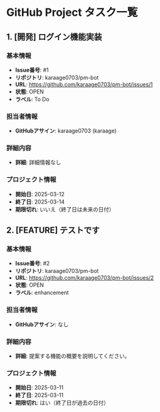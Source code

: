 # GitHub Project タスク一覧

## 1. [開発] ログイン機能実装

### 基本情報
- **Issue番号**: #1
- **リポジトリ**: karaage0703/pm-bot
- **URL**: https://github.com/karaage0703/pm-bot/issues/1
- **状態**: OPEN
- **ラベル**: To Do

### 担当者情報
- **GitHubアサイン**: karaage0703 (karaage)

### 詳細内容
- **詳細**: 詳細情報なし

### プロジェクト情報
- **開始日**: 2025-03-12
- **終了日**: 2025-03-14
- **期限切れ**: いいえ（終了日は未来の日付）

## 2. [FEATURE] テストです

### 基本情報
- **Issue番号**: #2
- **リポジトリ**: karaage0703/pm-bot
- **URL**: https://github.com/karaage0703/pm-bot/issues/2
- **状態**: OPEN
- **ラベル**: enhancement

### 担当者情報
- **GitHubアサイン**: なし

### 詳細内容
- **詳細**: 提案する機能の概要を説明してください。

### プロジェクト情報
- **開始日**: 2025-03-11
- **終了日**: 2025-03-11
- **期限切れ**: はい（終了日が過去の日付）
